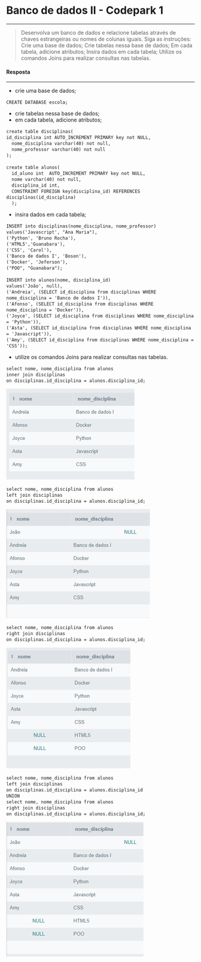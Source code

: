 # Banco de dados II - Codepark 1
***

>Desenvolva um banco de dados e relacione tabelas através de chaves estrangeiras ou nomes de colunas iguais. Siga as instruções:
>Crie uma base de dados; 
>Crie tabelas nessa base de dados;
>Em cada tabela, adicione atributos;
>Insira dados em cada tabela;
>Utilize os comandos Joins para realizar consultas nas tabelas. 

#### Resposta
***

- crie uma base de dados; 

```
CREATE DATABASE escola;
```
- crie tabelas nessa base de dados;
- em cada tabela, adicione atributos;

```
create table disciplinas(
id_disciplina int AUTO_INCREMENT PRIMARY key not NULL,
  nome_disciplina varchar(40) not null,
  nome_professor varchar(40) not null
);

create table alunos(
  id_aluno int  AUTO_INCREMENT PRIMARY key not NULL,
  nome varchar(40) not null,
  disciplina_id int,
  CONSTRAINT FOREIGN key(disciplina_id) REFERENCES disciplinas(id_disciplina)
  );
```

- insira dados em cada tabela;
```
INSERT into disciplinas(nome_disciplina, nome_professor)
values('Javascript', "Ana Maria"), 
('Python', 'Bruno Rocha'), 
('HTML5','Guanabara'),
('CSS', 'Carol'),
('Banco de dados I', 'Boson'),
('Docker', 'Jeferson'),
("POO", "Guanabara");

INSERT into alunos(nome, disciplina_id)
values('João', null),
('Andreia', (SELECT id_disciplina from disciplinas WHERE nome_disciplina = 'Banco de dados I')),
('Afonso', (SELECT id_disciplina from disciplinas WHERE nome_disciplina = 'Docker')),
('Joyce', (SELECT id_disciplina from disciplinas WHERE nome_disciplina = 'Python')),
('Asta', (SELECT id_disciplina from disciplinas WHERE nome_disciplina = 'Javascript')),
('Amy', (SELECT id_disciplina from disciplinas WHERE nome_disciplina = 'CSS'));
```
- utilize os comandos Joins para realizar consultas nas tabelas.

```
select nome, nome_disciplina from alunos
inner join disciplinas 
on disciplinas.id_disciplina = alunos.disciplina_id;
```
![inner join](codepark1/Screenshot_1.png)

```
select nome, nome_disciplina from alunos
left join disciplinas 
on disciplinas.id_disciplina = alunos.disciplina_id;
```
![left join](codepark1/Screenshot_2.png)

```
select nome, nome_disciplina from alunos
right join disciplinas 
on disciplinas.id_disciplina = alunos.disciplina_id;
```
![right join](codepark1/Screenshot_3.png)

```
select nome, nome_disciplina from alunos
left join disciplinas 
on disciplinas.id_disciplina = alunos.disciplina_id
UNION
select nome, nome_disciplina from alunos
right join disciplinas 
on disciplinas.id_disciplina = alunos.disciplina_id;
```
![full join](codepark1/Screenshot_4.png)
